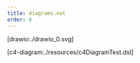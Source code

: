 ```yaml
---
title: diagrams.net
order: 6
---
```


[drawio:./drawio_0.svg]

[c4-diagram:./resources/c4DiagramTest.dsl]